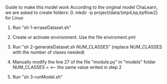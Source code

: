 Guide to make this model work
According to the original model ChaLearn, we are asked to create folders:
0. mkdir -p project/data/{mp4,kp,kpflow2} for Linux

1. Run "sh 1-erraseDataset.sh"

2. Create or activate environment. Use the file enviroment.yml

3. Run "sh 2-generateDataset.sh NUM_CLASSES" (replace NUM_CLASSES with the number of clases needed)

4. Manually modify the line 27 of the file "module.py" in "models" folder
   NUM_CLASSES =      <-- the same value writed in step 2

5. Run "sh 3-runModel.sh"
